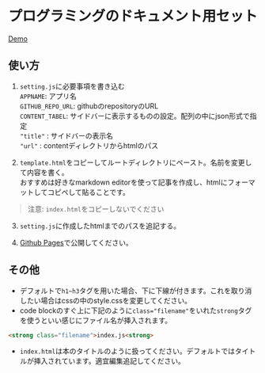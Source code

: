 # プログラミングのドキュメント用セット

[Demo](https://sheerlore.github.io/Docsbase/)

## 使い方
1. `setting.js`に必要事項を書き込む  
`APPNAME`: アプリ名  
`GITHUB_REPO_URL`: githubのrepositoryのURL  
`CONTENT_TABEL`: サイドバーに表示するものの設定。配列の中にjson形式で指定  
      `"title"` : サイドバーの表示名  
      `"url"` : contentディレクトリからhtmlのパス

2. `template.html`をコピーしてルートディレクトリにペースト。名前を変更して内容を書く。  
おすすめは好きなmarkdown editorを使って記事を作成し、htmlにフォーマットしてコピペして貼ることです。
> 注意: `index.html`をコピーしないでください

3. `setting.js`に作成したhtmlまでのパスを追記する。  

4. [Github Pages](github.io)で公開してください。

## その他
- デフォルトで`h1~h3`タグを用いた場合、下に下線が付きます。これを取り消したい場合はcssの中のstyle.cssを変更してください。
- code blockのすぐ上に下記のように`class="filename"`をいれた`strong`タグを使うといい感じにファイル名が挿入されます。
```html
<strong class="filename">index.js<strong>
```
- `index.html`は本のタイトルのように扱ってください。デフォルトではタイトルが挿入されています。適宜編集追記してください。